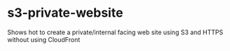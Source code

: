 # s3-private-website
Shows hot to create a private/internal facing web site using S3 and HTTPS without using CloudFront
